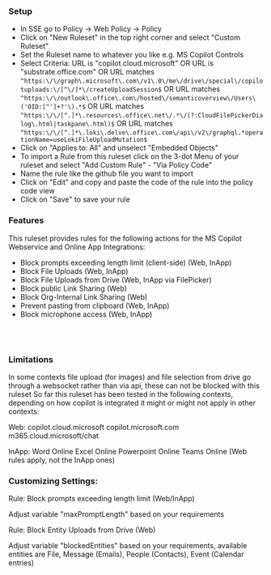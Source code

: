 ### Setup

- In SSE go to Policy -> Web Policy -> Policy
- Click on "New Ruleset" in the top right corner and select "Custom Ruleset"
- Set the Ruleset name to whatever you like e.g. MS Copilot Controls
- Select Criteria:
  URL is "copilot.cloud.microsoft"
  OR
  URL is "substrate.office.com"
  OR
  URL matches ```^https:\/\/graph\.microsoft\.com\/v1\.0\/me\/drive\/special\/copilotuploads:\/[^\/]*\/createUploadSession$```
  OR
  URL matches ```^https:\/\/outlook\.office\.com\/hosted\/semanticoverview\/Users\('OID:[^']+?'\).*$```
  OR
  URL matches ```^https:\/\/[^.]*\.resources\.office\.net\/.*\/(?:CloudFilePickerDialog\.html|taskpane\.html)$```
  OR
  URL matches ```^https:\/\/[^.]*\.loki\.delve\.office\.com\/api\/v2\/graphql.*operationName=useLokiFileUploadMutation$```
- Click on "Applies to: All" and unselect "Embedded Objects"
- To import a Rule from this ruleset click on the 3-dot Menu of your ruleset and select "Add Custom Rule" - "Via Policy Code"
- Name the rule like the github file you want to import
- Click on "Edit" and copy and paste the code of the rule into the policy code view
- Click on "Save" to save your rule
  
### Features

This ruleset provides rules for the following actions for the MS Copilot Webservice and Online App Integrations:

- Block prompts exceeding length limit (client-side) (Web, InApp)
- Block File Uploads (Web, InApp)
- Block File Uploads from Drive (Web, InApp via FilePicker)
- Block public Link Sharing (Web)
- Block Org-Internal Link Sharing (Web)
- Prevent pasting from clipboard (Web, InApp)
- Block microphone access (Web, InApp)

<br/><br/>

### Limitations

In some contexts file upload (for images) and file selection from drive go through a websocket rather than via api, these can not be blocked with this ruleset
So far this ruleset has been tested in the following contexts, depending on how copilot is integrated it might or might not apply in other contexts:

Web:
copilot.cloud.microsoft
copilot.microsoft.com
m365.cloud.microsoft/chat

InApp:
Word Online
Excel Online
Powerpoint Online
Teams Online (Web rules apply, not the InApp ones)

### Customizing Settings:


Rule: Block prompts exceeding length limit (Web/InApp)

Adjust variable "maxPromptLength" based on your requirements



Rule: Block Entity Uploads from Drive (Web)

Adjust variable "blockedEntities" based on your requirements, available entities are File, Message (Emails), People (Contacts), Event (Calendar entries)

